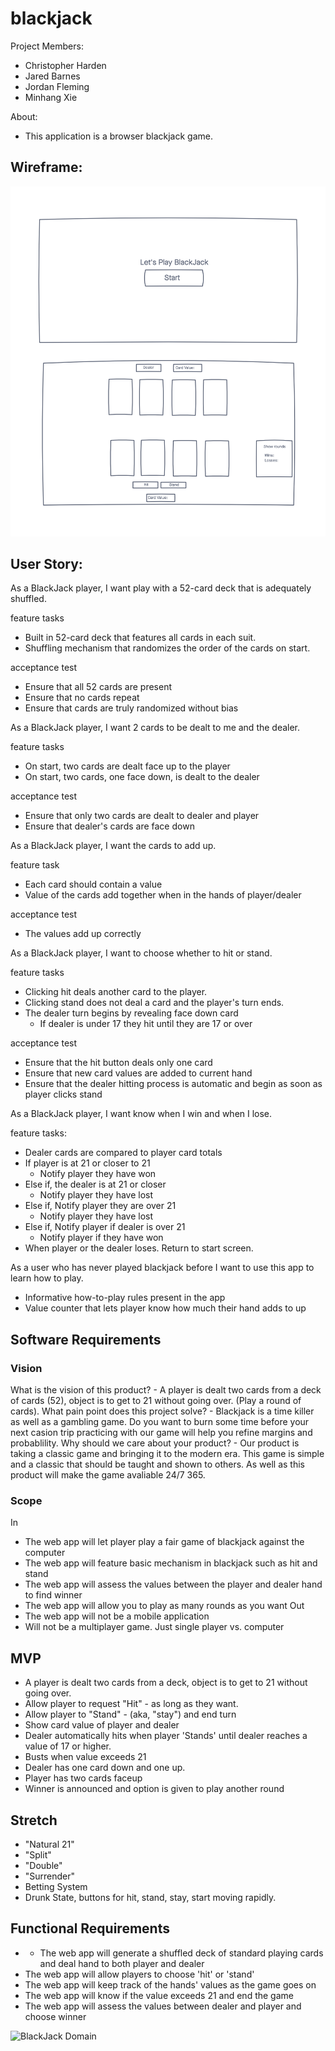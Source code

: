 # blackjack

Project Members: 
* Christopher Harden
* Jared Barnes
* Jordan Fleming
* Minhang Xie

About:
* This application is a browser blackjack game.

## Wireframe:
![BlackJack](./img/BlackJack%20Wireframe.png)

## User Story:
As a BlackJack player, I want play with a 52-card deck that is adequately shuffled.

feature tasks
* Built in 52-card deck that features all cards in each suit.
* Shuffling mechanism that randomizes the order of the cards on start.

acceptance test
* Ensure that all 52 cards are present
* Ensure that no cards repeat
* Ensure that cards are truly randomized without bias

As a BlackJack player, I want 2 cards to be dealt to me and the dealer.

feature tasks
* On start, two cards are dealt face up to the player 
* On start, two cards, one face down, is dealt to the dealer

acceptance test
* Ensure that only two cards are dealt to dealer and player
* Ensure that dealer's cards are face down

As a BlackJack player, I want the cards to add up.

feature task
* Each card should contain a value
* Value of the cards add together when in the hands of player/dealer

acceptance test
* The values add up correctly

As a BlackJack player, I want to choose whether to hit or stand.

feature tasks
* Clicking hit deals another card to the player. 
* Clicking stand does not deal a card and the player's turn ends.
* The dealer turn begins by revealing face down card
  * If dealer is under 17 they hit until they are 17 or over

acceptance test
* Ensure that the hit button deals only one card
* Ensure that new card values are added to current hand
* Ensure that the dealer hitting process is automatic and begin as soon as player clicks stand

As a BlackJack player, I want know when I win and when I lose.

feature tasks:
* Dealer cards are compared to player card totals
* If player is at 21 or closer to 21
  * Notify player they have won
* Else if, the dealer is at 21 or closer
  * Notify player they have lost
* Else if, Notify player they are over 21
  * Notify player they have lost
* Else if, Notify player if dealer is over 21
  * Notify player if they have won
* When player or the dealer loses. Return to start screen.

As a user who has never played blackjack before I want to use this app to learn how to play.

* Informative how-to-play rules present in the app
* Value counter that lets player know how much their hand adds to up
  
## Software Requirements

### Vision
What is the vision of this product?
    - A player is dealt two cards from a deck of cards (52), object is to get to 21 without going over. (Play a round of cards).
What pain point does this project solve?
    - Blackjack is a time killer as well as a gambling game. Do you want to burn some time before your next casion trip practicing with our game will help you refine margins and probablility. 
Why should we care about your product?
    - Our product is taking a classic game and bringing it to the modern era. This game is simple and a classic that should be taught and shown to others. As well as this product will make the game avaliable 24/7 365.
    
### Scope
In
* The web app will let player play a fair game of blackjack against the computer
* The web app will feature basic mechanism in blackjack such as hit and stand
* The web app will assess the values between the player and dealer hand to find winner
* The web app will allow you to play as many rounds as you want
Out
* The web app will not be a mobile application
* Will not be a multiplayer game. Just single player vs. computer

## MVP
* A player is dealt two cards from a deck, object is to get to 21 without going over.
* Allow player to request "Hit" - as long as they want.
* Allow player to "Stand" - (aka, "stay") and end turn
* Show card value of player and dealer
* Dealer automatically hits when player 'Stands' until dealer reaches a value of 17 or higher.
* Busts when value exceeds 21
* Dealer has one card down and one up.
* Player has two cards faceup
* Winner is announced and option is given to play another round

## Stretch
* "Natural 21"
* "Split"
* "Double"
* "Surrender"
* Betting System
* Drunk State, buttons for hit, stand, stay, start moving rapidly.

## Functional Requirements 
* * The web app will generate a shuffled deck of standard playing cards and deal hand to both player and dealer
* The web app will allow players to choose 'hit' or 'stand'
* The web app will keep track of the hands' values as the game goes on
* The web app will know if the value exceeds 21 and end the game
* The web app will assess the values between dealer and player and choose winner

![BlackJack Domain](https://user-images.githubusercontent.com/89370759/135938810-258869b7-c966-494b-baae-c09decf71ce4.png)
